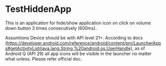 # TestHiddenApp
This is an application for hide/show application icon on click on volume down button 3 times consecutively (600ms).

Assumtions
Device should be with API level 21+.
According to docs (https://developer.android.com/reference/android/content/pm/LauncherApps#getActivityList(java.lang.String,%20android.os.UserHandle), as of Android Q (API 29) all app icons will be visible in the launcher no matter what unless. Please refer official doc.




